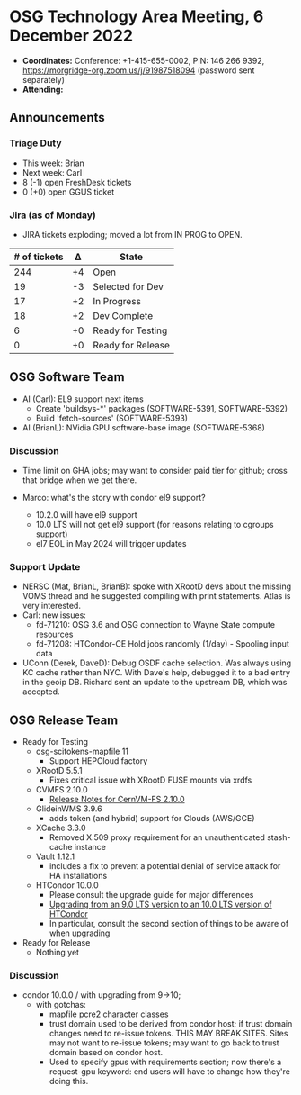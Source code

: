 # OSG Technology Area Meeting, 6 December 2022

-   **Coordinates:** Conference: +1-415-655-0002, PIN: 146 266 9392,
    <https://morgridge-org.zoom.us/j/91987518094> (password sent separately)
-   **Attending:**

## Announcements

### Triage Duty

-   This week: Brian
-   Next week: Carl
-   8 (-1) open FreshDesk tickets
-   0 (+0) open GGUS ticket

### Jira (as of Monday)

-   JIRA tickets exploding; moved a lot from IN PROG to OPEN.

| # of tickets | &Delta; | State             |
|--------------|---------|-------------------|
| 244          | +4      | Open              |
| 19           | -3      | Selected for Dev  |
| 17           | +2      | In Progress       |
| 18           | +2      | Dev Complete      |
| 6            | +0      | Ready for Testing |
| 0            | +0      | Ready for Release |

## OSG Software Team

-   AI (Carl): EL9 support next items
    -   Create 'buildsys-*' packages (SOFTWARE-5391, SOFTWARE-5392)
    -   Build 'fetch-sources' (SOFTWARE-5393)
-   AI (BrianL): NVidia GPU software-base image (SOFTWARE-5368)

### Discussion

-   Time limit on GHA jobs; may want to consider paid tier for github;
    cross that bridge when we get there.

-   Marco: what's the story with condor el9 support?
    -  10.2.0 will have el9 support
    -  10.0 LTS will not get el9 support (for reasons relating to cgroups support)
    -  el7 EOL in May 2024 will trigger updates

### Support Update

-   NERSC (Mat, BrianL, BrianB): spoke with XRootD devs about the missing VOMS thread and he suggested compiling with
    print statements.
    Atlas is very interested.
-   Carl: new issues:
    -  fd-71210: OSG 3.6 and OSG connection to Wayne State compute resources
    -  fd-71208: HTCondor-CE Hold jobs randomly (1/day) - Spooling input data
-   UConn (Derek, DaveD): Debug OSDF cache selection.  Was always using KC cache rather than NYC. With Dave's help, 
    debugged it to a bad entry in the geoip DB. Richard sent an update to the upstream DB, which was accepted.

## OSG Release Team

-   Ready for Testing
    -   osg-scitokens-mapfile 11
        -   Support HEPCloud factory
    -   XRootD 5.5.1
        -   Fixes critical issue with XRootD FUSE mounts via xrdfs
    -   CVMFS 2.10.0
        -   [Release Notes for CernVM-FS 2.10.0](https://cvmfs.readthedocs.io/en/2.10/cpt-releasenotes.html)
    -   GlideinWMS 3.9.6
        -   adds token (and hybrid) support for Clouds (AWS/GCE)
    -   XCache 3.3.0
        -   Removed X.509 proxy requirement for an unauthenticated stash-cache
      instance
    -   Vault 1.12.1
        -   includes a fix to prevent a potential denial of service attack
      for HA installations
    -   HTCondor 10.0.0
        -   Please consult the upgrade guide for major differences
        -   [Upgrading from an 9.0 LTS version to an 10.0 LTS version of HTCondor](https://htcondor.readthedocs.io/en/latest/version-history/upgrading-from-9-0-to-10-0-versions.html)
        -   In particular, consult the second section of things to be aware of when
      upgrading
-   Ready for Release
    -   Nothing yet

### Discussion

-   condor 10.0.0 / with upgrading from 9->10;
    -   with gotchas:
        -  mapfile pcre2 character classes
        -  trust domain used to be derived from condor host;
           if trust domain changes need to re-issue tokens.
           THIS MAY BREAK SITES.
           Sites may not want to re-issue tokens;
           may want to go back to trust domain based on condor host.
        -  Used to specify gpus with requirements section;
           now there's a request-gpu keyword:
          end  users will have to change how they're doing this.

